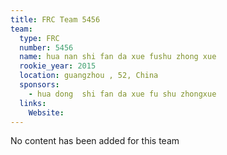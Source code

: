 ```yaml
---
title: FRC Team 5456
team:
  type: FRC
  number: 5456
  name: hua nan shi fan da xue fushu zhong xue
  rookie_year: 2015
  location: guangzhou , 52, China
  sponsors:
    - hua dong  shi fan da xue fu shu zhongxue
  links:
    Website: 
---
```

No content has been added for this team